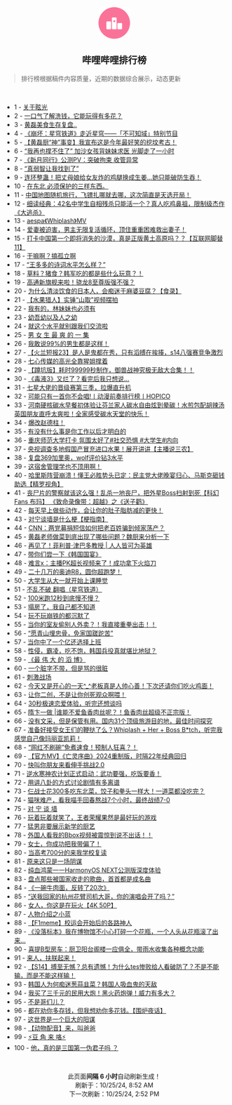 <div align="center">
    <img src="./assets/icon_rank.png" alt="logo" />
    <h2>哔哩哔哩排行榜</h>
</div>

> 排行榜根据稿件内容质量，近期的数据综合展示，动态更新

<br />

<ul><li><span>1 - <a href=https://www.bilibili.com/BV1jw1wYJEAw>关于眩光</a></span></li><li><span>2 - <a href=https://www.bilibili.com/BV19AyzYJE9s>一口气了解洗钱，它能玩得有多花？</a></span></li><li><span>3 - <a href=https://www.bilibili.com/BV1dVyLYsEmR>黄磊美食生存复盘..</a></span></li><li><span>4 - <a href=https://www.bilibili.com/BV1EBynYCEhs>《崩坏：星穹铁道》走近星穹——「不可知域」特别节目</a></span></li><li><span>5 - <a href=https://www.bilibili.com/BV1F1yVYdEEr>【黄磊厨“神”事变】我宣布这是今年最好笑的挖坟考古！</a></span></li><li><span>6 - <a href=https://www.bilibili.com/BV1sJyxYwER6>“我再也撑不住了”&nbsp;加沙女孩背妹妹求医&nbsp;光脚走了一小时</a></span></li><li><span>7 - <a href=https://www.bilibili.com/BV1jSynYTE5k>《新月同行》公测PV：突破拘束&nbsp;收管异常</a></span></li><li><span>8 - <a href=https://www.bilibili.com/BV1CpyzYiE7e>“真弱智让我找到了”</a></span></li><li><span>9 - <a href=https://www.bilibili.com/BV13my5YVENZ>连环整蛊！把丈母娘给女友炸的鸡腿换成生姜…她只能破防生吞！</a></span></li><li><span>10 - <a href=https://www.bilibili.com/BV1PZyWYtEQY>在东北&nbsp;必须保护的三样东西。</a></span></li><li><span>11 - <a href=https://www.bilibili.com/BV1e4yJYAEEv>中国地图随机旅行，飞镖扎哪就去哪，这次简直是天选开局！</a></span></li><li><span>12 - <a href=https://www.bilibili.com/BV1zbyWY7ENU>细读经典：42名中学生自相残杀只能活一个？真人吃鸡鼻祖，限制级杰作《大逃杀》</a></span></li><li><span>13 - <a href=https://www.bilibili.com/BV16yyVYxEUt>aespa《Whiplash》MV</a></span></li><li><span>14 - <a href=https://www.bilibili.com/BV1nyyiYREp2>爱妻被迫害，男主无限复活循环，顶住重重困难救出妻子！</a></span></li><li><span>15 - <a href=https://www.bilibili.com/BV1wRyHYQE1d>打卡中国第一个即将消失的沙漠，真是正版黄土高原吗？？【互联网脚替11】</a></span></li><li><span>16 - <a href=https://www.bilibili.com/BV1MAyHY4Ew6>干嘛啊？搞孤立啊</a></span></li><li><span>17 - <a href=https://www.bilibili.com/BV1RayWY5Er8>“王多多的诗词水平怎么样？”</a></span></li><li><span>18 - <a href=https://www.bilibili.com/BV1FyyiYREjX>草料？猪食？韩军吃的都是些什么玩意？！</a></span></li><li><span>19 - <a href=https://www.bilibili.com/BV1fMyLYZE1n>高通新旗舰来啦！骁龙8至尊版强不强？</a></span></li><li><span>20 - <a href=https://www.bilibili.com/BV1vLyoYNE4j>为什么清淡饮食的日本人，会痴迷于麻婆豆腐？【食录】</a></span></li><li><span>21 - <a href=https://www.bilibili.com/BV15iyWYkE9L>【水果猎人】实锤“山取”视频摆拍</a></span></li><li><span>22 - <a href=https://www.bilibili.com/BV1tyyHYbEf6>我有的，林妹妹也必须有</a></span></li><li><span>23 - <a href=https://www.bilibili.com/BV18ryGYzESG>幼吾幼以及人之幼</a></span></li><li><span>24 - <a href=https://www.bilibili.com/BV11TyYYpEw6>就这个水平就别跟我们交流啦</a></span></li><li><span>25 - <a href=https://www.bilibili.com/BV1UJynYdEN4>男&nbsp;女&nbsp;生&nbsp;最&nbsp;爽&nbsp;的&nbsp;一&nbsp;集</a></span></li><li><span>26 - <a href=https://www.bilibili.com/BV161yVYREPt>我敢说99%的男生都是这样！</a></span></li><li><span>27 - <a href=https://www.bilibili.com/BV1szyfY4EdY>【火兰短报23】是人是鬼都在秀，只有滔搏在挨揍，s14八强赛竞争激烈</a></span></li><li><span>28 - <a href=https://www.bilibili.com/BV1ZpyHYkEmo>七心传媒的高光全靠猩姐撑着</a></span></li><li><span>29 - <a href=https://www.bilibili.com/BV13P1FYgEdX>【蹲坑版】耗时99999秒制作，御兽战神究极无敌大合集！！</a></span></li><li><span>30 - <a href=https://www.bilibili.com/BV11zyfY4EVy>《毒液3》又烂了？看完后我只想说…</a></span></li><li><span>31 - <a href=https://www.bilibili.com/BV1Z5y7YaEGW>七星大佬的晋级赛第三季，拉爆直升机</a></span></li><li><span>32 - <a href=https://www.bilibili.com/BV1f4yWYmEr2>可能只有一首你不会唱!丨动漫前奏排行榜丨HOPICO</a></span></li><li><span>33 - <a href=https://www.bilibili.com/BV1PQyHY9ER3>河南硬核碳水早餐初体验让芬兰家人碳水自由炫到晕碳！水煎包配胡辣汤英国朋友直呼太爽啦！全家感受碳水天堂的快乐！</a></span></li><li><span>34 - <a href=https://www.bilibili.com/BV1t31FYvE1X>爆改赵德柱！</a></span></li><li><span>35 - <a href=https://www.bilibili.com/BV15LyVYjEd1>有没有什么事是你工作以后才明白的</a></span></li><li><span>36 - <a href=https://www.bilibili.com/BV19jyVYyEUw>重庆师范大学打卡&nbsp;氛围太好了#社交恐惧&nbsp;#大学生#内向</a></span></li><li><span>37 - <a href=https://www.bilibili.com/BV1eVypYBEtH>央视调查多地假国产冒充进口水果！展开讲讲【主播说三农】</a></span></li><li><span>38 - <a href=https://www.bilibili.com/BV1pqyRYGELA>复盘369加里奥，wolf评价钻3水平</a></span></li><li><span>39 - <a href=https://www.bilibili.com/BV1DpyVY6EcC>这宿舍管理学也不顶用啊！</a></span></li><li><span>40 - <a href=https://www.bilibili.com/BV1f1yVYREg1>哈里斯阵营崩溃！懂王必胜势头已定：民主党大佬晚宴归心、马斯克砸钱助选【精罗视角】</a></span></li><li><span>41 - <a href=https://www.bilibili.com/BV1DHyoYcE3h>丧尸片的警察就该这么强！乱杀一地丧尸，把外星Boss扫射到死【科幻Fans&nbsp;布玛】&nbsp;《致命录像带：超越》之《送子鹳》</a></span></li><li><span>42 - <a href=https://www.bilibili.com/BV1TKyWYAEQv>每天早上做些动作，会让你的肚子脂肪减的更快！</a></span></li><li><span>43 - <a href=https://www.bilibili.com/BV1eayHYqEtx>对宁谈墙是什么梗【梗指南】</a></span></li><li><span>44 - <a href=https://www.bilibili.com/BV1NJ1FYFEwT>CNN：两党募捐短信如何把老百姓骗到倾家荡产？</a></span></li><li><span>45 - <a href=https://www.bilibili.com/BV1GyyZYNE5k>黄磊老师做菜到底出现了哪些问题？魏厨来分析一下</a></span></li><li><span>46 - <a href=https://www.bilibili.com/BV1BPypYyEz3>再见了！菲利普·津巴多教授&nbsp;|&nbsp;人人皆可为英雄</a></span></li><li><span>47 - <a href=https://www.bilibili.com/BV1EuyoYgE54>带你们尝一下《韩国国宴》</a></span></li><li><span>48 - <a href=https://www.bilibili.com/BV1obyHYBEGh>难言x：主播PK超长视频来了！成功拿下火焰刀</a></span></li><li><span>49 - <a href=https://www.bilibili.com/BV1NRy5YBEeQ>二十几万的奥迪R8，圆你超跑梦！</a></span></li><li><span>50 - <a href=https://www.bilibili.com/BV1N5yWYoEYH>大学生从大一就开始上课睡觉</a></span></li><li><span>51 - <a href=https://www.bilibili.com/BV1AcysYxEtS>不乱不破&nbsp;翻唱（星穹铁道）</a></span></li><li><span>52 - <a href=https://www.bilibili.com/BV1yfyWYoETe>100米跑12秒到底慢不慢？</a></span></li><li><span>53 - <a href=https://www.bilibili.com/BV1VRypY6EJ7>塌房了，我自己都不知道</a></span></li><li><span>54 - <a href=https://www.bilibili.com/BV1UayLYGELR>玩不玩崩铁的都沉默了</a></span></li><li><span>55 - <a href=https://www.bilibili.com/BV1zfyJYgEhB>当你的室友偷别人外卖？！我直接重拳出击！！</a></span></li><li><span>56 - <a href=https://www.bilibili.com/BV1M6yJYWEWu>“愿青山埋忠骨，免家国蹉跎苦”</a></span></li><li><span>57 - <a href=https://www.bilibili.com/BV1UJynYdEbP>当你中了一个亿还选择上班</a></span></li><li><span>58 - <a href=https://www.bilibili.com/BV1uey7YSEzq>性侵，霸凌，吃不饱，韩国兵役真就堪比地狱？</a></span></li><li><span>59 - <a href=https://www.bilibili.com/BV1MqyJYxEDb>《最&nbsp;伟&nbsp;大&nbsp;的&nbsp;滔&nbsp;博》</a></span></li><li><span>60 - <a href=https://www.bilibili.com/BV1wv2WYcEDV>一个脏字不带，但是骂的很脏</a></span></li><li><span>61 - <a href=https://www.bilibili.com/BV1qKypYVEoc>刺激战场</a></span></li><li><span>62 - <a href=https://www.bilibili.com/BV1KuyHYpE8B>今天又是开心的一天^_^老板真是人帅心善！下次还请你们吃火鸡面！</a></span></li><li><span>63 - <a href=https://www.bilibili.com/BV1H9yhYVEB3>让你二创，不是让你创死观众啊喂！</a></span></li><li><span>64 - <a href=https://www.bilibili.com/BV1CiypYXEfj>30秒极速恋爱体验，听完还想谈吗</a></span></li><li><span>65 - <a href=https://www.bilibili.com/BV1qTypYkEjp>隋卞一做&nbsp;|谁能不爱鱼香肉丝呢？！鱼香肉丝超级不正宗版！</a></span></li><li><span>66 - <a href=https://www.bilibili.com/BV135yaYfESJ>没有文采，但是保管有用。国内31个顶级旅游目的地，最佳时间探究</a></span></li><li><span>67 - <a href=https://www.bilibili.com/BV11iyLYzEUt>准备好接受女王们的鞭挞了么？Whiplash&nbsp;+&nbsp;Her&nbsp;+&nbsp;Boss&nbsp;B*tch，听完我感觉自己像玛丽亚凯莉！</a></span></li><li><span>68 - <a href=https://www.bilibili.com/BV1PTCfYxEQn>“网红不刷碗”免煮速食！预制人狂喜？！</a></span></li><li><span>69 - <a href=https://www.bilibili.com/BV1TgyWY8Eqj>【官方MV】《亡灵序曲》2024重制版，时隔22年经典回归</a></span></li><li><span>70 - <a href=https://www.bilibili.com/BV1BxyWYJERq>快叫你朋友来看伸手挑战2.0</a></span></li><li><span>71 - <a href=https://www.bilibili.com/BV1TKydYpEPW>逆水寒神农计划正式启动：武功要强，吃饭要香！</a></span></li><li><span>72 - <a href=https://www.bilibili.com/BV1WVyHYSE1N>用讲八卦的方式讨论剧情有多离谱</a></span></li><li><span>73 - <a href=https://www.bilibili.com/BV1atCRYsEp2>仨战士花300多吃东北菜，饺子和拳头一样大！一道菜都没吃完？</a></span></li><li><span>74 - <a href=https://www.bilibili.com/BV1mZCdYXEAr>猫咪难产，看我喵手回春熬战7个小时，最终战绩7-0</a></span></li><li><span>75 - <a href=https://www.bilibili.com/BV1PJy5YYEEz>对&nbsp;宁&nbsp;谈&nbsp;墙</a></span></li><li><span>76 - <a href=https://www.bilibili.com/BV1VvyHYvEqV>玩着玩着就笑了，王者荣耀果然是最好玩的游戏</a></span></li><li><span>77 - <a href=https://www.bilibili.com/BV1K6yBYKEJk>猛男非要展示新学的厨艺</a></span></li><li><span>78 - <a href=https://www.bilibili.com/BV1a9ynYYEs5>外国人看我的Bbox视频被震惊到说不出话！！</a></span></li><li><span>79 - <a href=https://www.bilibili.com/BV1YzyWYBEcA>女士，你成功把我带偏了！</a></span></li><li><span>80 - <a href=https://www.bilibili.com/BV1ymyJYmEJs>当高考700分的来我学校复读</a></span></li><li><span>81 - <a href=https://www.bilibili.com/BV1QPy5YkE6a>原来这只是一场阴谋</a></span></li><li><span>82 - <a href=https://www.bilibili.com/BV1iTypYkEFg>纯血鸿蒙一一HarmonyOS&nbsp;NEXT公测版深度体验</a></span></li><li><span>83 - <a href=https://www.bilibili.com/BV1D4yLY1EkD>盘点那些被国家收走的歌曲，首首都是成名曲</a></span></li><li><span>84 - <a href=https://www.bilibili.com/BV1PVCfYHEF9>《一碗牛肉面，反转了20次》</a></span></li><li><span>85 - <a href=https://www.bilibili.com/BV1osyJYYEKB>“送我回家的杭州花臂司机大哥，你的演唱会开了吗？”</a></span></li><li><span>86 - <a href=https://www.bilibili.com/BV1fTyVYQEbh>女人，你这是在玩火【4K&nbsp;50P】</a></span></li><li><span>87 - <a href=https://www.bilibili.com/BV19jyeYKEKA>人物介绍之小蓝</a></span></li><li><span>88 - <a href=https://www.bilibili.com/BV1TU2fYMEG9>【F1meme】校运会开始后的各路神人</a></span></li><li><span>89 - <a href=https://www.bilibili.com/BV1sjyWYxELG>《没落标本》我在博物馆不小心打碎一个花瓶，一个人头从花瓶滚了出来…</a></span></li><li><span>90 - <a href=https://www.bilibili.com/BV1iiyzYoECb>喜提B型房车：厨卫阳台阁楼一应俱全，带雨水收集各种概念功能</a></span></li><li><span>91 - <a href=https://www.bilibili.com/BV1exyhYaEep>来人，扶朕起来！</a></span></li><li><span>92 - <a href=https://www.bilibili.com/BV1u1y5YyEyP>【S14】搏至无憾？总有遗憾！为什么tes惨败给人看破防了？不是不能输，而是不能这样输！</a></span></li><li><span>93 - <a href=https://www.bilibili.com/BV1iuyoYuEzz>韩国人为何痴迷葱蒜韭菜？韩国人吸血鬼的天敌</a></span></li><li><span>94 - <a href=https://www.bilibili.com/BV1ZDyiYSEYz>我买了三千元的民用大炮！黑火药炮弹！威力有多大？</a></span></li><li><span>95 - <a href=https://www.bilibili.com/BV1sQyHY9EpJ>不是哥们儿？</a></span></li><li><span>96 - <a href=https://www.bilibili.com/BV1GAyZYAEFU>都在劝你多存钱，但我想劝你多花钱。【围炉夜话】</a></span></li><li><span>97 - <a href=https://www.bilibili.com/BV1CdyWYfEa1>这世界是一个巨大的阳谋</a></span></li><li><span>98 - <a href=https://www.bilibili.com/BV1ShyBYGEUx>【动物配音】来，叫爸爸</a></span></li><li><span>99 - <a href=https://www.bilibili.com/BV1pfyvYxECi>⚡豆&nbsp;角&nbsp;来&nbsp;咯⚡</a></span></li><li><span>100 - <a href=https://www.bilibili.com/BV1npydYrE3B>他，真的是三国第一伪君子吗&nbsp;？</a></span></li></ul>

<br />

<p align=center>此页面<strong>间隔 6 小时</strong>自动刷新生成！<br>刷新于：10/25/24, 8:52 AM<br>下一次刷新：10/25/24, 2:52 PM</p>